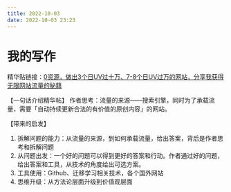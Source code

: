 ```yaml
---
title: 2022-10-03
date: 2022-10-03 23:23
---
```


# 我的写作

精华贴链接：[0资源，做出3个日UV过十万、7-8个日UV过万的网站，分享我获得无限网站流量的秘籍](https://articles.zsxq.com/id_hu89k3mhln95.html)

【一句话介绍精华帖】
作者思考：流量的来源——搜索引擎，同时为了承载流量，需要「自动持续更新合法的有价值的原创内容」的网站。

【带来的启发】
1. 拆解问题的能力：从流量的来源，到如何承载流量，给出答案，背后是作者思考和拆解问题
2. 从问题出发：一个好的问题可以得到更好的答案和行动。作者通过好的问题，给出答案和工具，从技术的角度给出可选方案。
3. 工具使用：Github、迁移学习相关技术，各个国外网站
4. 思维升级：从方法论层面升级到价值观层面